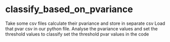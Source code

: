 # classify_based_on_pvariance
Take some csv files
calculate their pvariance and store in separate csv
Load that pvar csv in our python file.
Analyse the pvariance values and set the threshold values to classify
set the threshold pvar values in the code
